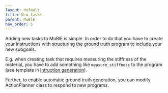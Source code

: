 ```yaml
---
layout: default
title: New tasks
parent: MuBlE
nav_order: 5
---
```


Adding new tasks to MuBlE is simple. In order to do that you have to create your instructions with structuring the ground truth program to include your new subgoals.

E.g. when creating task that requires measuring the stiffness of the material, you have to add something like `measure_stiffness` to the program (see template in [Intruction generation](https://michaal94.github.io/MuBlE/muble/instruction_gen.html)).

Further, to enable automatic ground truth generation, you can modify ActionPlanner class to respond to new programs.